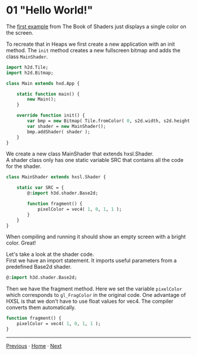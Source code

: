 
# 01 "Hello World!"

The [first example](https://thebookofshaders.com/02/) from The Book of Shaders just displays a single color on the screen.

To recreate that in Heaps we first create a new application with an init method. The ```init``` method creates a new fullscreen bitmap and adds the class ```MainShader```.

```haxe
import h2d.Tile;
import h2d.Bitmap;

class Main extends hxd.App {

	static function main() {
		new Main();
	}

	override function init() {
		var bmp = new Bitmap( Tile.fromColor( 0, s2d.width, s2d.height ), s2d );
		var shader = new MainShader();
		bmp.addShader( shader );
	}
}
```

We create a new class MainShader that extends hxsl.Shader.  
A shader class only has one static variable SRC that contains all the code for the shader.

```haxe
class MainShader extends hxsl.Shader {

	static var SRC = {
		@:import h3d.shader.Base2d;

		function fragment() {
			pixelColor = vec4( 1, 0, 1, 1 );
		}
	}
}
```

When compiling and running it should show an empty screen with a bright color. Great!

Let's take a look at the shader code.  
First we have an import statement. It imports useful parameters from a predefined Base2d shader.

```haxe
@:import h3d.shader.Base2d;
```

Then we have the fragment method. Here we set the variable ```pixelColor``` which corresponds to ```gl_FragColor``` in the original code. One advantage of HXSL is that we don't have to use float values for vec4. The compiler converts them automatically.

```haxe
function fragment() {
	pixelColor = vec4( 1, 0, 1, 1 );
}
```

___

[Previous](hxsl.md) ·  [Home](hxsl.md) · [Next](02_time.md)
